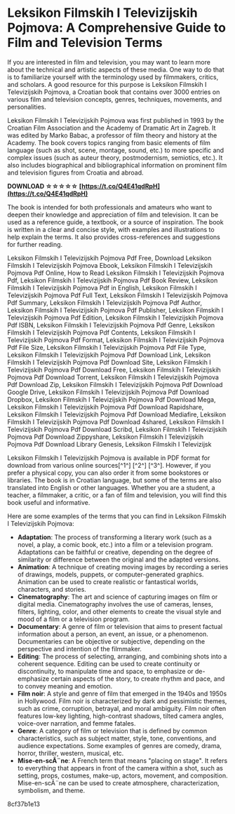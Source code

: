 
 
# Leksikon Filmskih I Televizijskih Pojmova: A Comprehensive Guide to Film and Television Terms
 
If you are interested in film and television, you may want to learn more about the technical and artistic aspects of these media. One way to do that is to familiarize yourself with the terminology used by filmmakers, critics, and scholars. A good resource for this purpose is Leksikon Filmskih I Televizijskih Pojmova, a Croatian book that contains over 3000 entries on various film and television concepts, genres, techniques, movements, and personalities.
 
Leksikon Filmskih I Televizijskih Pojmova was first published in 1993 by the Croatian Film Association and the Academy of Dramatic Art in Zagreb. It was edited by Marko Babac, a professor of film theory and history at the Academy. The book covers topics ranging from basic elements of film language (such as shot, scene, montage, sound, etc.) to more specific and complex issues (such as auteur theory, postmodernism, semiotics, etc.). It also includes biographical and bibliographical information on prominent film and television figures from Croatia and abroad.
 
**DOWNLOAD ☆☆☆☆☆ [https://t.co/Q4E41qdRpH](https://t.co/Q4E41qdRpH)**


 
The book is intended for both professionals and amateurs who want to deepen their knowledge and appreciation of film and television. It can be used as a reference guide, a textbook, or a source of inspiration. The book is written in a clear and concise style, with examples and illustrations to help explain the terms. It also provides cross-references and suggestions for further reading.
 
Leksikon Filmskih I Televizijskih Pojmova Pdf Free,  Download Leksikon Filmskih I Televizijskih Pojmova Ebook,  Leksikon Filmskih I Televizijskih Pojmova Pdf Online,  How to Read Leksikon Filmskih I Televizijskih Pojmova Pdf,  Leksikon Filmskih I Televizijskih Pojmova Pdf Book Review,  Leksikon Filmskih I Televizijskih Pojmova Pdf in English,  Leksikon Filmskih I Televizijskih Pojmova Pdf Full Text,  Leksikon Filmskih I Televizijskih Pojmova Pdf Summary,  Leksikon Filmskih I Televizijskih Pojmova Pdf Author,  Leksikon Filmskih I Televizijskih Pojmova Pdf Publisher,  Leksikon Filmskih I Televizijskih Pojmova Pdf Edition,  Leksikon Filmskih I Televizijskih Pojmova Pdf ISBN,  Leksikon Filmskih I Televizijskih Pojmova Pdf Genre,  Leksikon Filmskih I Televizijskih Pojmova Pdf Contents,  Leksikon Filmskih I Televizijskih Pojmova Pdf Format,  Leksikon Filmskih I Televizijskih Pojmova Pdf File Size,  Leksikon Filmskih I Televizijskih Pojmova Pdf File Type,  Leksikon Filmskih I Televizijskih Pojmova Pdf Download Link,  Leksikon Filmskih I Televizijskih Pojmova Pdf Download Site,  Leksikon Filmskih I Televizijskih Pojmova Pdf Download Free,  Leksikon Filmskih I Televizijskih Pojmova Pdf Download Torrent,  Leksikon Filmskih I Televizijskih Pojmova Pdf Download Zip,  Leksikon Filmskih I Televizijskih Pojmova Pdf Download Google Drive,  Leksikon Filmskih I Televizijskih Pojmova Pdf Download Dropbox,  Leksikon Filmskih I Televizijskih Pojmova Pdf Download Mega,  Leksikon Filmskih I Televizijskih Pojmova Pdf Download Rapidshare,  Leksikon Filmskih I Televizijskih Pojmova Pdf Download Mediafire,  Leksikon Filmskih I Televizijskih Pojmova Pdf Download 4shared,  Leksikon Filmskih I Televizijskih Pojmova Pdf Download Scribd,  Leksikon Filmskih I Televizijskih Pojmova Pdf Download Zippyshare,  Leksikon Filmskih I Televizijskih Pojmova Pdf Download Library Genesis,  Leksikon Filmskih I Televizijsk
 
Leksikon Filmskih I Televizijskih Pojmova is available in PDF format for download from various online sources[^1^] [^2^] [^3^]. However, if you prefer a physical copy, you can also order it from some bookstores or libraries. The book is in Croatian language, but some of the terms are also translated into English or other languages. Whether you are a student, a teacher, a filmmaker, a critic, or a fan of film and television, you will find this book useful and informative.

Here are some examples of the terms that you can find in Leksikon Filmskih I Televizijskih Pojmova:
 
- **Adaptation**: The process of transforming a literary work (such as a novel, a play, a comic book, etc.) into a film or a television program. Adaptations can be faithful or creative, depending on the degree of similarity or difference between the original and the adapted versions.
- **Animation**: A technique of creating moving images by recording a series of drawings, models, puppets, or computer-generated graphics. Animation can be used to create realistic or fantastical worlds, characters, and stories.
- **Cinematography**: The art and science of capturing images on film or digital media. Cinematography involves the use of cameras, lenses, filters, lighting, color, and other elements to create the visual style and mood of a film or a television program.
- **Documentary**: A genre of film or television that aims to present factual information about a person, an event, an issue, or a phenomenon. Documentaries can be objective or subjective, depending on the perspective and intention of the filmmaker.
- **Editing**: The process of selecting, arranging, and combining shots into a coherent sequence. Editing can be used to create continuity or discontinuity, to manipulate time and space, to emphasize or de-emphasize certain aspects of the story, to create rhythm and pace, and to convey meaning and emotion.
- **Film noir**: A style and genre of film that emerged in the 1940s and 1950s in Hollywood. Film noir is characterized by dark and pessimistic themes, such as crime, corruption, betrayal, and moral ambiguity. Film noir often features low-key lighting, high-contrast shadows, tilted camera angles, voice-over narration, and femme fatales.
- **Genre**: A category of film or television that is defined by common characteristics, such as subject matter, style, tone, conventions, and audience expectations. Some examples of genres are comedy, drama, horror, thriller, western, musical, etc.
- **Mise-en-scÃ¨ne**: A French term that means "placing on stage". It refers to everything that appears in front of the camera within a shot, such as setting, props, costumes,
make-up,
actors,
movement,
and
composition.
Mise-en-scÃ¨ne
can
be
used
to
create
atmosphere,
characterization,
symbolism,
and
theme.

 8cf37b1e13
 

